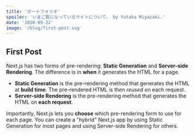```yaml
---
title: 'ポートフォリオ'
spoiler: 'いまご覧になっているサイトについて。 by Yutaka Miyazaki.'
date: '2020-09-22'
image: '/blog/first-post.svg'
---
```


## First Post

Next.js has two forms of pre-rendering: **Static Generation** and **Server-side Rendering**. The difference is in **when** it generates the HTML for a page.

- **Static Generation** is the pre-rendering method that generates the HTML at **build time**. The pre-rendered HTML is then _reused_ on each request.
- **Server-side Rendering** is the pre-rendering method that generates the HTML on **each request**.

Importantly, Next.js lets you **choose** which pre-rendering form to use for each page. You can create a "hybrid" Next.js app by using Static Generation for most pages and using Server-side Rendering for others.
